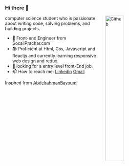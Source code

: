 ### Hi there 👋

<img width="35%" align="right" alt="Github" src="https://user-images.githubusercontent.com/48678280/88862734-4903af80-d201-11ea-968b-9c939d88a37c.gif" />

 computer science student who is passionate about writing code, solving problems, and building projects.

- 🔭 Front-end Engineer  from SocailPrachar.com
- 📚 Proficient at Html, Css, Javascript and Reactjs and currently learning responsive web design and redux.
- 👯 looking for a entry level front-End job. 
- 📫 How to reach me: [Linkedin](https://www.linkedin.com/in/hari-krishna-gunnala-3b89b9224/) [Gmail](mailto:harikrishnagunnala833@gmail.com)

Inspired from [AbdelrahmanBayoumi](https://github.com/hazemessam)
